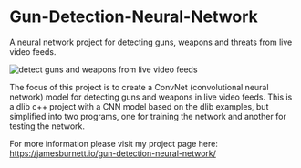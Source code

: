 # Gun-Detection-Neural-Network
A neural network project for detecting guns, weapons and threats from live video feeds.

![detect guns and weapons from live video feeds](https://jamesburnett.io/wp-content/uploads/2021/06/detect-guns-weapons-from-video-feeds.gif)

The focus of this project is to create a ConvNet (convolutional neural network) model for detecting guns and weapons in live video feeds. This is a dlib c++ project with a CNN model based on the dlib examples, but simplified into two programs, one for training the network and another for testing the network.

For more information please visit my project page here: https://jamesburnett.io/gun-detection-neural-network/
